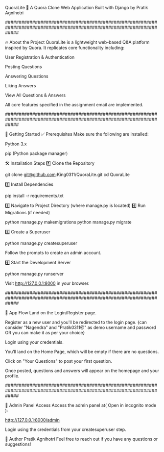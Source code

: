 QuoraLite 📝
A Quora Clone Web Application
Built with Django by Pratik Agnihotri

#####################################################################################################################

🔥 About the Project
QuoraLite is a lightweight web-based Q&A platform inspired by Quora. It replicates core functionality including:

User Registration & Authentication

Posting Questions

Answering Questions

Liking Answers

View All Questions & Answers

All core features specified in the assignment email are implemented.

#####################################################################################################################

🚀 Getting Started
✅ Prerequisites
Make sure the following are installed:

Python 3.x

pip (Python package manager)

🛠️ Installation Steps
1️⃣ Clone the Repository

git clone git@github.com:King0311/QuoraLite.git
cd QuoraLite

2️⃣ Install Dependencies

pip install -r requirements.txt

3️⃣ Navigate to Project Directory (where manage.py is located)
4️⃣ Run Migrations (if needed)

python manage.py makemigrations
python manage.py migrate

5️⃣ Create a Superuser

python manage.py createsuperuser

Follow the prompts to create an admin account.

6️⃣ Start the Development Server

python manage.py runserver

Visit http://127.0.0.1:8000 in your browser.

#####################################################################################################################

🧭 App Flow
Land on the Login/Register page.

Register as a new user and you'll be redirected to the login page. 
{can consider "Nagendra" and "Pratik0311@" as demo username and password OR you can make it as per your choice}

Login using your credentials.

You’ll land on the Home Page, which will be empty if there are no questions.

Click on "Your Questions" to post your first question.

Once posted, questions and answers will appear on the homepage and your profile.

#####################################################################################################################

📂 Admin Panel Access
Access the admin panel at( Open in incognito mode ):

http://127.0.0.1:8000/admin

Login using the credentials from your createsuperuser step.

🤝 Author
Pratik Agnihotri
Feel free to reach out if you have any questions or suggestions!

